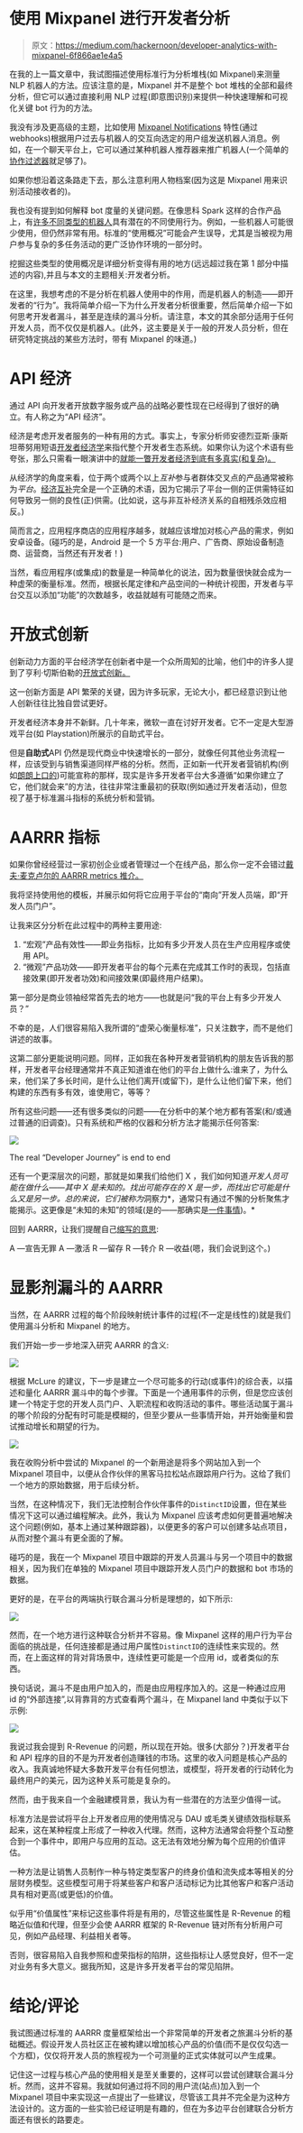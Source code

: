 # 使用 Mixpanel 进行开发者分析

> 原文：<https://medium.com/hackernoon/developer-analytics-with-mixpanel-6f866ae1e4a5>

在我的上一篇文章中，我试图描述使用标准行为分析堆栈(如 Mixpanel)来测量 NLP 机器人的方法。应该注意的是，Mixpanel 并不是整个 bot 堆栈的全部和最终分析，但它可以通过直接利用 NLP 过程(即意图识别)来提供一种快速理解和可视化关键 bot 行为的方法。

我没有涉及更高级的主题，比如使用 [Mixpanel Notifications](https://mixpanel.com/help/reference/sending-a-notification) 特性(通过 webhooks)根据用户过去与机器人的交互向选定的用户组发送机器人消息。例如，在一个聊天平台上，它可以通过某种机器人推荐器来推广机器人(一个简单的[协作过滤器](https://en.wikipedia.org/wiki/Collaborative_filtering)就足够了)。

如果你想沿着这条路走下去，那么注意利用人物档案(因为这是 Mixpanel 用来识别活动接收者的)。

我也没有提到如何解释 bot 度量的关键问题。在像思科 Spark 这样的合作产品上，有[许多不同类型的机器人](https://depot.ciscospark.com)具有潜在的不同使用行为。例如，一些机器人可能很少使用，但仍然非常有用。标准的“使用概况”可能会产生误导，尤其是当被视为用户参与复杂的多任务活动的更广泛协作环境的一部分时。

挖掘这些类型的使用概况是详细分析变得有用的地方(远远超过我在第 1 部分中描述的内容),并且与本文的主题相关:开发者分析。

在这里，我想考虑的不是分析在机器人使用中的作用，而是机器人的制造——即开发者的“行为”。我将简单介绍一下为什么开发者分析很重要，然后简单介绍一下如何思考开发者漏斗，甚至是连续的漏斗分析。请注意，本文的其余部分适用于任何开发人员，而不仅仅是机器人。(此外，这主要是关于一般的开发人员分析，但在研究特定挑战的某些方法时，带有 Mixpanel 的味道。)

# API 经济

通过 API 向开发者开放数字服务或产品的战略必要性现在已经得到了很好的确立。有人称之为“API 经济”。

经济是考虑开发者服务的一种有用的方式。事实上，专家分析师安德烈亚斯·康斯坦蒂努用短语[开发者经济学](https://www.developereconomics.com)来指代整个开发者生态系统。如果你认为这个术语有些夸张，那么只需看一眼演讲中的[就能一瞥开发者经济到底有多真实(和复杂)。](http://www.mwc.gr/presentations-2015/InfoCom-Apps-Andreas-Constantinou.pdf)

从经济学的角度来看，位于两个或两个以上*互补*参与者群体交叉点的产品通常被称为*平台*。[经济互补](http://www.investopedia.com/terms/c/complement.asp)完全是一个正确的术语，因为它揭示了平台一侧的正供需特征如何导致另一侧的良性(正)供需。(比如说，这与非互补经济关系的自相残杀效应相反。)

简而言之，应用程序商店的应用程序越多，就越应该增加对核心产品的需求，例如安卓设备。(碰巧的是，Android 是一个 5 方平台:用户、广告商、原始设备制造商、运营商，当然还有开发者！)

当然，看应用程序(或集成)的数量是一种简单化的说法，因为数量很快就会成为一种虚荣的衡量标准。然而，根据长尾定律和产品空间的一种统计视图，开发者与平台交互以添加“功能”的次数越多，收益就越有可能随之而来。

# 开放式创新

创新动力方面的平台经济学在创新者中是一个众所周知的比喻，他们中的许多人提到了亨利·切斯伯勒的[开放式创新。](http://facultybio.haas.berkeley.edu/faculty-list/chesbrough-henry/)

这一创新方面是 API 繁荣的关键，因为许多玩家，无论大小，都已经意识到让他人创新往往比独自尝试更好。

开发者经济本身并不新鲜。几十年来，微软一直在讨好开发者。它不一定是大型游戏平台(如 Playstation)所展示的自助式平台。

但是**自助式**API 仍然是现代商业中快速增长的一部分，就像任何其他业务流程一样，应该受到与销售渠道同样严格的分析。然而，正如新一代开发者营销机构(例如[朗朗上口的](http://catchyagency.com))可能宣称的那样，现实是许多开发者平台大多遵循“如果你建立了它，他们就会来”的方法，往往非常注重最初的获取(例如通过开发者活动)，但忽视了基于标准漏斗指标的系统分析和营销。

# AARRR 指标

如果你曾经经营过一家初创企业或者管理过一个在线产品，那么你一定不会错过[戴夫·麦克卢尔的 AARRR metrics 推介。](https://www.slideshare.net/dmc500hats/startup-metrics-for-pirates-long-version)

我将坚持使用他的模板，并展示如何将它应用于平台的“南向”开发人员端，即“开发人员门户”。

让我来区分分析在此过程中的两种主要用途:

1.  “宏观”产品有效性——即业务指标，比如有多少开发人员在生产应用程序或使用 API。
2.  “微观”产品功效——即开发者平台的每个元素在完成其工作时的表现，包括直接效果(即开发者功效)和间接效果(即最终用户结果)。

第一部分是商业领袖经常首先去的地方——也就是问“我的平台上有多少开发人员？”

不幸的是，人们很容易陷入我所谓的“虚荣心衡量标准”，只关注数字，而不是他们讲述的故事。

这第二部分更能说明问题。同样，正如我在各种开发者营销机构的朋友告诉我的那样，开发者平台经理通常并不真正知道谁在他们的平台上做什么:谁来了，为什么来，他们呆了多长时间，是什么让他们离开(或留下)，是什么让他们留下来，他们构建的东西有多有效，谁使用它，等等？

所有这些问题——还有很多类似的问题——在分析中的某个地方都有答案(和/或通过普通的旧调查)。只有系统和严格的仪器和分析方法才能揭示任何答案:

![](img/84003833f5dcb6143f949538634bfeb0.png)

The real “Developer Journey” is end to end

还有一个更深层次的问题，那就是如果我们给他们 X ，我们如何知道*开发人员可能在做什么——其中 X 是未知的。找出可能存在的 X 是一步，而找出它可能是什么又是另一步。总的来说，它们被称为*洞察力*，通常只有通过不懈的分析聚焦才能揭示。这更像是“未知的未知”的领域(是的——那确实是[一件事情](https://upside.tdwi.org/articles/2016/05/17/understand-knowns-and-unknowns-in-data.aspx))。*

回到 AARRR，让我们提醒自己[缩写的意思](https://www.slideshare.net/dmc500hats/startup-metrics-for-pirates-long-version/2-Customer_Lifecycle_5_Steps_to):

A —宣告无罪
A —激活
R —留存
R —转介
R —收益(嗯，我们会说到这个。)

# 显影剂漏斗的 AARRR

当然，在 AARRR 过程的每个阶段映射统计事件的过程(不一定是线性的)就是我们使用漏斗分析和 Mixpanel 的地方。

我们开始一步一步地深入研究 AARRR 的含义:

![](img/b2365ebd009b607b00100d09de6cf475.png)

根据 McLure 的建议，下一步是建立一个尽可能多的行动(或事件)的综合表，以描述和量化 AARRR 漏斗中的每个步骤。下面是一个通用事件的示例，但是您应该创建一个特定于您的开发人员门户、入职流程和收购活动的事件。哪些活动属于漏斗的哪个阶段的分配有时可能是模糊的，但至少要从一些事情开始，并开始衡量和尝试推动增长和期望的行为。

![](img/73577b25b8ef69431dfe9bb0b1e592fd.png)

我在收购分析中尝试的 Mixpanel 的一个新用途是将多个网站加入到一个 Mixpanel 项目中，以便从合作伙伴的黑客马拉松站点跟踪用户行为。这给了我们一个地方的原始数据，用于后续分析。

当然，在这种情况下，我们无法控制合作伙伴事件的`DistinctID`设置，但在某些情况下这可以通过编程解决。此外，我认为 Mixpanel 应该考虑如何更普遍地解决这个问题(例如，基本上通过某种跟踪器)，以便更多的客户可以创建多站点项目，从而对整个漏斗有更全面的了解。

碰巧的是，我在一个 Mixpanel 项目中跟踪的开发人员漏斗与另一个项目中的数据相关，因为我们在单独的 Mixpanel 项目中跟踪开发人员门户的数据和 bot 市场的数据。

更好的是，在平台的两端执行联合漏斗分析是理想的，如下所示:

![](img/7cc0899d33cfc50b00ee99c183919e01.png)

然而，在一个地方进行这种联合分析并不容易。像 Mixpanel 这样的用户行为平台面临的挑战是，任何连接都是通过用户属性`DistinctID`的连续性来实现的。然而，在上面这样的背对背场景中，连续性更可能是一个应用 id，或者类似的东西。

换句话说，漏斗不是由用户加入的，而是由应用程序加入的。这是一种通过应用 id 的“外部连接”,以背靠背的方式查看两个漏斗，在 Mixpanel land 中类似于以下示例:

![](img/0bc80bdc19180138509b4b1b160b55ab.png)

我说过我会提到 R-Revenue 的问题，所以现在开始。很多(大部分？)开发者平台和 API 程序的目的不是为开发者创造赚钱的市场。这里的收入问题是核心产品的收入。我真诚地怀疑大多数开发平台有任何想法，或模型，将开发者的行动转化为最终用户的美元，因为这种关系可能是复杂的。

然而，由于我来自一个金融建模背景，我认为有一些潜在的方法至少值得一试。

标准方法是尝试将平台上开发者应用的使用情况与 DAU 或毛类关键绩效指标联系起来，这在某种程度上形成了一种收入代理。然而，这种方法通常会将整个互动整合到一个事件中，即用户与应用的互动。这无法有效地分解为每个应用的价值评估。

一种方法是让销售人员制作一种与特定类型客户的终身价值和流失成本等相关的分层财务模型。这些模型可用于将某些客户和客户活动标记为比其他客户和客户活动具有相对更高(或更低)的价值。

似乎用“价值属性”来标记这些事件将是有用的，尽管这些属性是 R-Revenue 的粗略近似值和代理，但至少会使 AARRR 框架的 R-Revenue 链对所有分析用户可见，例如产品经理、利益相关者等。

否则，很容易陷入自我参照和虚荣指标的陷阱，这些指标让人感觉良好，但不一定对业务有多大意义。据我所知，这是许多开发者平台的常见陷阱。

# 结论/评论

我试图通过标准的 AARRR 度量框架给出一个非常简单的开发者之旅漏斗分析的基础概述。假设开发人员社区正在被构建以增加核心产品的价值(而不是仅仅勾选一个方框)，仅仅将开发人员的旅程视为一个可测量的正式实体就可以产生成果。

记住这一过程与核心产品的使用相关是至关重要的，这样可以尝试创建联合漏斗分析。然而，这并不容易。我就如何通过将不同的用户流(站点)加入到一个 Mixpanel 项目中来实现这一点提出了一些建议，尽管该工具并不完全是为这种方法设计的。这方面的一些实验已经证明是有趣的，但在为多边平台创建联合分析方面还有很长的路要走。